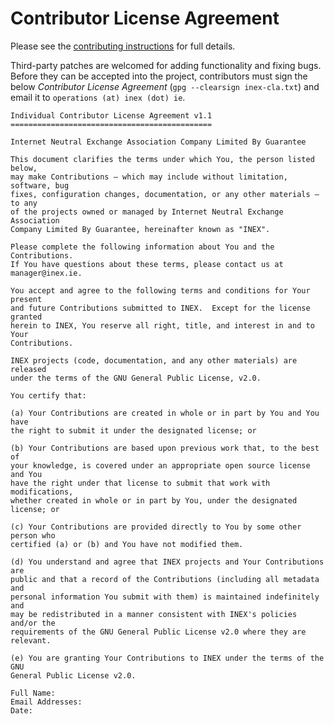 # Contributor License Agreement

Please see the [contributing instructions](https://github.com/inex/IXP-Manager/blob/master/CONTRIBUTING.md) for full details.

Third-party patches are welcomed for adding functionality and  fixing bugs. Before they can be accepted into the project, contributors must sign the below *Contributor License Agreement* (`gpg --clearsign inex-cla.txt`) and email it to `operations (at) inex (dot) ie`.


```
Individual Contributor License Agreement v1.1
=============================================

Internet Neutral Exchange Association Company Limited By Guarantee

This document clarifies the terms under which You, the person listed below,
may make Contributions — which may include without limitation, software, bug
fixes, configuration changes, documentation, or any other materials — to any
of the projects owned or managed by Internet Neutral Exchange Association
Company Limited By Guarantee, hereinafter known as "INEX".

Please complete the following information about You and the Contributions.
If You have questions about these terms, please contact us at
manager@inex.ie.

You accept and agree to the following terms and conditions for Your present
and future Contributions submitted to INEX.  Except for the license granted
herein to INEX, You reserve all right, title, and interest in and to Your
Contributions.

INEX projects (code, documentation, and any other materials) are released
under the terms of the GNU General Public License, v2.0.

You certify that:

(a) Your Contributions are created in whole or in part by You and You have
the right to submit it under the designated license; or

(b) Your Contributions are based upon previous work that, to the best of
your knowledge, is covered under an appropriate open source license and You
have the right under that license to submit that work with modifications,
whether created in whole or in part by You, under the designated license; or

(c) Your Contributions are provided directly to You by some other person who
certified (a) or (b) and You have not modified them.

(d) You understand and agree that INEX projects and Your Contributions are
public and that a record of the Contributions (including all metadata and
personal information You submit with them) is maintained indefinitely and
may be redistributed in a manner consistent with INEX's policies and/or the
requirements of the GNU General Public License v2.0 where they are relevant.

(e) You are granting Your Contributions to INEX under the terms of the GNU
General Public License v2.0.

Full Name:
Email Addresses:
Date:
```
